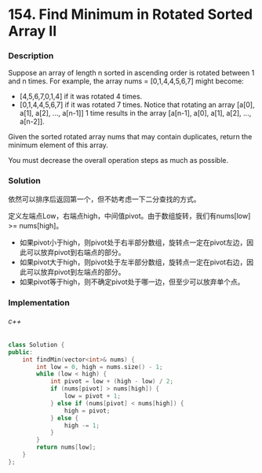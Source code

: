 # 154. Find Minimum in Rotated Sorted Array II

### Description

Suppose an array of length n sorted in ascending order is rotated between 1 and n times. For example, the array nums = [0,1,4,4,5,6,7] might become:

- [4,5,6,7,0,1,4] if it was rotated 4 times.
- [0,1,4,4,5,6,7] if it was rotated 7 times.
Notice that rotating an array [a[0], a[1], a[2], ..., a[n-1]] 1 time results in the array [a[n-1], a[0], a[1], a[2], ..., a[n-2]].

Given the sorted rotated array nums that may contain duplicates, return the minimum element of this array.

You must decrease the overall operation steps as much as possible.

### Solution

依然可以排序后返回第一个，但不妨考虑一下二分查找的方式。

定义左端点Low，右端点high，中间值pivot。由于数组旋转，我们有nums[low] >= nums[high]。
- 如果pivot小于high，则pivot处于右半部分数组，旋转点一定在pivot左边，因此可以放弃pivot到右端点的部分。
- 如果pivot大于high，则pivot处于左半部分数组，旋转点一定在pivot右边，因此可以放弃pivot到左端点的部分。
- 如果pivot等于high，则不确定pivot处于哪一边，但至少可以放弃单个点。

### Implementation

###### c++

```c++
class Solution {
public:
    int findMin(vector<int>& nums) {
        int low = 0, high = nums.size() - 1;
        while (low < high) {
            int pivot = low + (high - low) / 2;
            if (nums[pivot] > nums[high]) {
                low = pivot + 1;
            } else if (nums[pivot] < nums[high]) {
                high = pivot;
            } else {
                high -= 1;
            }
        }
        return nums[low];
    }
};
```
